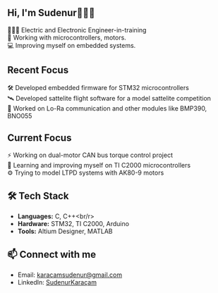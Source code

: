 ## Hi, I'm Sudenur👩🏽👋

👩🏽‍💻 Electric and Electronic Engineer-in-training<br/>
🤖 Working with microcontrollers, motors.<br/>
💻 Improving myself on embedded systems.<br/>

## Recent Focus
🛠 Developed embedded firmware for STM32 microcontrollers <br/>
🛰️ Developed sattelite flight software for a model sattelite competition<br/>
🚀 Worked on Lo-Ra communication and other modules like BMP390, BNO055<br/>

## Current Focus
⚡ Working on dual-motor CAN bus torque control project<br/>
🦾 Learning and improving myself on TI C2000 microcontrollers<br/>
⚙️ Trying to model LTPD systems with AK80-9 motors<br/>

## 🛠 Tech Stack
- **Languages:** C, C++<br/r>
- **Hardware:** STM32, TI C2000, Arduino<br/>
- **Tools:** Altium Designer, MATLAB<br/>

## 📫 Connect with me
- Email: karacamsudenur@gmail.com<br/>
- LinkedIn: [SudenurKaraçam](https://www.linkedin.com/in/sudenur-kara%C3%A7am-91a61a252/)



